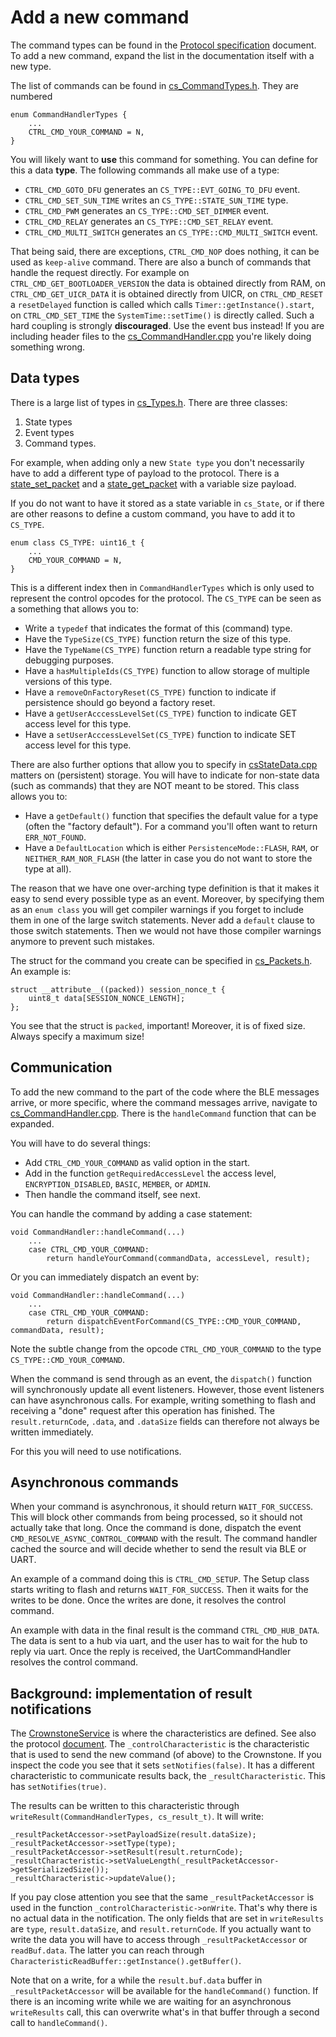 # Add a new command

The command types can be found in the [Protocol specification](../protocol/PROTOCOL.md#command_types) document. To add a new 
command, expand the list in the documentation itself with a new type.

The list of commands can be found in [cs_CommandTypes.h](../../source/include/protocol/cs_CommandTypes.h). They are numbered

```
enum CommandHandlerTypes {
	...
	CTRL_CMD_YOUR_COMMAND = N,
}
```

You will likely want to **use** this command for something. You can define for this a data **type**. 
The following commands all make use of a type:

* `CTRL_CMD_GOTO_DFU` generates an `CS_TYPE::EVT_GOING_TO_DFU` event.
* `CTRL_CMD_SET_SUN_TIME` writes an `CS_TYPE::STATE_SUN_TIME` type.
* `CTRL_CMD_PWM` generates an `CS_TYPE::CMD_SET_DIMMER` event.
* `CTRL_CMD_RELAY` generates an `CS_TYPE::CMD_SET_RELAY` event.
* `CTRL_CMD_MULTI_SWITCH` generates an `CS_TYPE::CMD_MULTI_SWITCH` event.

That being said, there are exceptions, `CTRL_CMD_NOP` does nothing, it can be used as `keep-alive` command. There are
also a bunch of commands that handle the request directly. For example on `CTRL_CMD_GET_BOOTLOADER_VERSION` 
the data is obtained directly from RAM, on `CTRL_CMD_GET_UICR_DATA` it is obtained directly from UICR, on 
`CTRL_CMD_RESET` a `resetDelayed` function is called which calls `Timer::getInstance().start`, on
`CTRL_CMD_SET_TIME` the `SystemTime::setTime()` is directly called. Such a hard coupling is strongly 
**discouraged**. Use the event bus instead! If you are including header files to the 
[cs_CommandHandler.cpp](../../source/src/processing/cs_CommandHandler.cpp) you're likely doing something wrong.

## Data types

There is a large list of types in [cs_Types.h](../../source/include/common/cs_Types.h). There are three classes:

1. State types
2. Event types
3. Command types.

For example, when adding only a new `State type` you don't necessarily have to add a different type of payload to the 
protocol. There is a 
[state_set_packet](../protocol/PROTOCOL.md#state_set_packet) and a 
[state_get_packet](../protocol/PROTOCOL.md#state_get_packet) with a variable size payload.

If you do not want to have it stored as a state variable in `cs_State`, or if there are other reasons to define a 
custom command, you have to add it to `CS_TYPE`. 

```
enum class CS_TYPE: uint16_t {
	...
	CMD_YOUR_COMMAND = N,
}
```

This is a different index then in `CommandHandlerTypes` which is only used to represent the control opcodes for the 
protocol. The `CS_TYPE` can be seen as a something that allows you to:

* Write a `typedef` that indicates the format of this (command) type.
* Have the `TypeSize(CS_TYPE)` function return the size of this type.
* Have the `TypeName(CS_TYPE)` function return a readable type string for debugging purposes.
* Have a `hasMultipleIds(CS_TYPE)` function to allow storage of multiple versions of this type.
* Have a `removeOnFactoryReset(CS_TYPE)` function to indicate if persistence should go beyond a factory reset.
* Have a `getUserAcccessLevelSet(CS_TYPE)` function to indicate GET access level for this type.
* Have a `setUserAcccessLevelSet(CS_TYPE)` function to indicate SET access level for this type.

There are also further options that allow you to specify in [csStateData.cpp](../../source/src/storage/cs_StateData.cpp)
matters on (persistent) storage. You will have to indicate for non-state data (such as commands) that they are NOT
meant to be stored. This class allows you to:

* Have a `getDefault()` function that specifies the default value for a type (often the "factory default"). For a
command you'll often want to return `ERR_NOT_FOUND`.
* Have a `DefaultLocation` which is either `PersistenceMode::FLASH`, `RAM`, or `NEITHER_RAM_NOR_FLASH` (the latter in
case you do not want to store the type at all).

The reason that we have one over-arching type definition is that it makes it easy to send every possible type as an
event. Moreover, by specifying them as an `enum class` you will get compiler warnings if you forget to include them
in one of the large switch statements. Never add a `default` clause to those switch statements. Then we would not have
those compiler warnings anymore to prevent such mistakes.

The struct for the command you create can be specified in [cs_Packets.h](../../source/include/protocol/cs_Packets.h). An
example is:

```
struct __attribute__((packed)) session_nonce_t {
	uint8_t data[SESSION_NONCE_LENGTH];
};
```

You see that the struct is `packed`, important! Moreover, it is of fixed size. Always specify a maximum size!

## Communication

To add the new command to the part of the code where the BLE messages arrive, or more specific, where the command
messages arrive, navigate to [cs_CommandHandler.cpp](../../source/src/processing/cs_CommandHandler.cpp). There is the
`handleCommand` function that can be expanded.

You will have to do several things:

* Add `CTRL_CMD_YOUR_COMMAND` as valid option in the start.
* Add in the function `getRequiredAccessLevel` the access level, `ENCRYPTION_DISABLED`, `BASIC`, `MEMBER`, or `ADMIN`.
* Then handle the command itself, see next.

You can handle the command by adding a case statement:

```
void CommandHandler::handleCommand(...)
	...
	case CTRL_CMD_YOUR_COMMAND:
		return handleYourCommand(commandData, accessLevel, result);
```

Or you can immediately dispatch an event by:

```
void CommandHandler::handleCommand(...)
	...
	case CTRL_CMD_YOUR_COMMAND:
		return dispatchEventForCommand(CS_TYPE::CMD_YOUR_COMMAND, commandData, result);
```

Note the subtle change from the opcode `CTRL_CMD_YOUR_COMMAND` to the type `CS_TYPE::CMD_YOUR_COMMAND`.

When the command is send through as an event, the `dispatch()` function will synchronously update all event listeners.
However, those event listeners can have asynchronous calls. For example, writing something to flash and receiving a
"done" request after this operation has finished. The `result.returnCode`, `.data`, and `.dataSize` fields can 
therefore not always be written immediately.

For this you will need to use notifications.

## Asynchronous commands

When your command is asynchronous, it should return `WAIT_FOR_SUCCESS`. This will block other commands from being processed, so it should not actually take that long.
Once the command is done, dispatch the event `CMD_RESOLVE_ASYNC_CONTROL_COMMAND` with the result. The command handler cached the source and will decide whether to send the result via BLE or UART.

An example of a command doing this is `CTRL_CMD_SETUP`. The Setup class starts writing to flash and returns `WAIT_FOR_SUCCESS`. Then it waits for the writes to be done. Once the writes are done, it resolves the control command.

An example with data in the final result is the command `CTRL_CMD_HUB_DATA`. The data is sent to a hub via uart, and the user has to wait for the hub to reply via uart. Once the reply is received, the UartCommandHandler resolves the control command.

## Background: implementation of result notifications

The [CrownstoneService](../../source/src/services/cs_CrownstoneService.cpp) is where the characteristics are defined. See
also the protocol [document](../protocol/PROTOCOL.md#crownstone-service). The `_controlCharacteristic` is the characteristic that 
is used to send the new command (of above) to the Crownstone. If you inspect the code you see that it sets `setNotifies(false)`. It has a different
characteristic to communicate results back, the `_resultCharacteristic`. This has `setNotifies(true)`.

The results can be written to this characteristic through `writeResult(CommandHandlerTypes, cs_result_t)`. It will
write:

```
_resultPacketAccessor->setPayloadSize(result.dataSize);
_resultPacketAccessor->setType(type);
_resultPacketAccessor->setResult(result.returnCode);
_resultCharacteristic->setValueLength(_resultPacketAccessor->getSerializedSize());
_resultCharacteristic->updateValue();
```

If you pay close attention you see that the same `_resultPacketAccessor` is used in the function
`_controlCharacteristic->onWrite`. That's why there is no actual data in the notification. The only fields that
are set in `writeResults` are `type`, `result.dataSize`, and `result.returnCode`. If you actually want to write
the data you will have to access through `_resultPacketAccessor` or `readBuf.data`. The latter you can reach through
`CharacteristicReadBuffer::getInstance().getBuffer()`.

Note that on a write, for a while the `result.buf.data` buffer in `_resultPacketAccessor` will be available for the 
`handleCommand()` function. If there is an incoming write while we are waiting for an asynchronous `writeResults`
call, this can overwrite what's in that buffer through a second call to `handleCommand()`.
